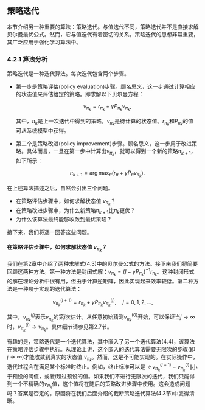 ## 策略迭代

本节介绍另一种重要的算法：策略迭代。与值迭代不同，策略迭代并不是直接求解贝尔曼最优公式。然而，它与值迭代有着密切的关系。策略迭代的思想非常重要，其广泛应用于强化学习算法中。

### 4.2.1 算法分析

策略迭代是一种迭代算法。每次迭代包含两个步骤。

- 第一步是策略评估(policy evaluation)步骤。顾名思义，这一步通过计算相应的状态值来评估给定的策略。即求解以下贝尔曼方程：

    $$v_{\pi_k}=r_{\pi_k}+\gamma P_{\pi_k}v_{\pi_k},\tag{4.3}$$
    
    其中，$\pi_k$是上一次迭代中得到的策略，$v_{\pi_k}$是待计算的状态值。$r_{\pi_k}$和$P_{\pi_k}$的值可从系统模型中获得。

- 第二个是策略改进(policy improvement)步骤。顾名思义，这一步用于改进策略。具体而言，一旦在第一步中计算出$v_{\pi_k}$，就可以得到一个新的策略$\pi_{k+1}$，如下所示：

    $$\pi_{k+1}=\arg\max_\pi(r_\pi+\gamma P_\pi v_{\pi_k}).$$

在上述算法描述之后，自然会引出三个问题。

- 在策略评估步骤中，如何求解状态值 $v_{\pi_k}$？ 
- 在策略改进步骤中，为什么新策略$π_{k+1}$比$\pi_k$更优？ 
-  为什么该算法最终能够收敛到最优策略？
  
接下来，我们将逐一回答这些问题。

#### 在策略评估步骤中，如何求解状态值 $v_{\pi_k}$？ 

我们在第$2$章中介绍了两种求解式$(4.3)$中的贝尔曼公式的方法。接下来我们将简要回顾这两种方法。第一种方法是封闭式解：$v_{\pi_k}=(I-\gamma P_{\pi_k})^{-1}r_{\pi_k}$。这种封闭形式的解在理论分析中很有用，但由于计算逆矩阵，因此实现起来效率较低。第二种方法是一种易于实现的迭代算法：

$$v_{\pi_k}^{(j+1)}=r_{\pi_k}+\gamma P_{\pi_k}v_{\pi_k}^{(j)},\quad j=0,1,2,...,\tag{4.4}$$

其中，$v^{(j)}_{π_k}$表示$v_{\pi_k}$的第$j$次估计。从任意初始猜测$v^{(0)}_{\pi_k}$开始，可以保证当$j \rightarrow \infty$时，$v^{(j)}_{\pi_k}\rightarrow v_{\pi_k}$。具体细节请参见第$2.7$节。

有趣的是，策略迭代是一个迭代算法，其中嵌入了另一个迭代算法$(4.4)$，该算法在策略评估步骤中执行。从理论上讲，这个嵌入的迭代算法需要无限次的步骤(即 $j \to \infty$)才能收敛到真实的状态值 $v_{\pi_k}$。然而，这是不可能实现的。在实际操作中，迭代过程会在满足某个标准时终止。例如，终止标准可以是 $\| v_{\pi_k}^{(j+1)} - v_{\pi_k}^{(j)}\|$小于预设的阈值，或者$j$超过预设的值。如果我们不进行无限次的迭代，我们只能得到一个不精确的$v_{\pi_k}$值，这个值将在随后的策略改进步骤中使用。这会造成问题吗？答案是否定的。原因将在我们后面介绍的截断策略迭代算法($4.3$节)中变得清晰。